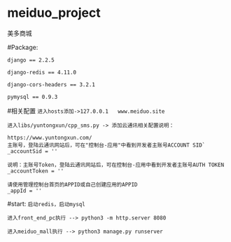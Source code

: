 # meiduo_project
美多商城


#Package:

`django == 2.2.5`

`django-redis == 4.11.0`

`django-cors-headers == 3.2.1`

`pymysql == 0.9.3`

#相关配置
`进入hosts添加->127.0.0.1	www.meiduo.site`

`进入libs/yuntongxun/cpp_sms.py -> 添加云通讯相关配置说明：`

````
https://www.yuntongxun.com/
主账号，登陆云通讯网站后，可在"控制台-应用"中看到开发者主账号ACCOUNT SID`
_accountSid = ''

说明：主账号Token，登陆云通讯网站后，可在控制台-应用中看到开发者主账号AUTH TOKEN
_accountToken = ''

请使用管理控制台首页的APPID或自己创建应用的APPID
_appId = ''
````
#start:
`启动redis，启动mysql`

`进入front_end_pc执行 --> python3 -m http.server 8080`

`进入meiduo_mall执行 --> python3 manage.py runserver`
